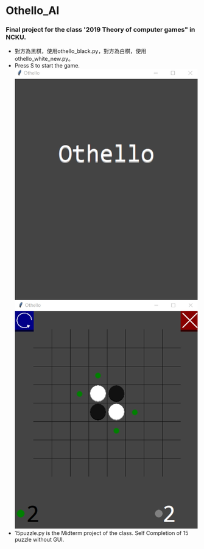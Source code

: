 Othello_AI
===
### Final project for the class '2019 Theory of computer games" in NCKU.
- 對方為黑棋，使用othello_black.py，對方為白棋，使用othello_white_new.py。
- Press S to start the game.
![image](https://github.com/joey3639570/Othello_AI/blob/master/Othello_top.jpg)
![image](https://github.com/joey3639570/Othello_AI/blob/master/Othello_Main.jpg)
- 15puzzle.py is the Midterm project of the class. Self Completion of 15 puzzle without GUI.


